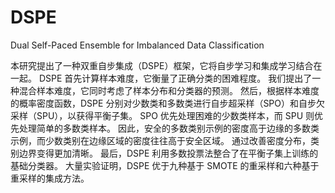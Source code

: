 # DSPE
 Dual Self-Paced Ensemble for Imbalanced Data Classification

本研究提出了一种双重自步集成（DSPE）框架，它将自步学习和集成学习结合在一起。 DSPE 首先计算样本难度，它衡量了正确分类的困难程度。 我们提出了一种混合样本难度，它同时考虑了样本分布和分类器的预测。 然后，根据样本难度的概率密度函数，DSPE 分别对少数类和多数类进行自步超采样（SPO）和自步欠采样（SPU），以获得平衡子集。 SPO 优先处理困难的少数类样本，而 SPU 则优先处理简单的多数类样本。 因此，安全的多数类别示例的密度高于边缘的多数类示例，而少数类别在边缘区域的密度往往高于安全区域。 通过改善密度分布，类别边界变得更加清晰。 最后，DSPE 利用多数投票法整合了在平衡子集上训练的基础分类器。 大量实验证明，DSPE 优于九种基于 SMOTE 的重采样和六种基于重采样的集成方法。
